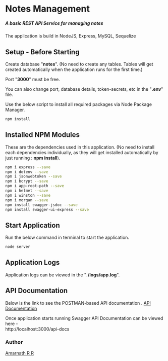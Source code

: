 # Notes Management

##### A basic REST API Service for managing notes

The application is build in NodeJS, Express, MySQL, Sequelize


## Setup - Before Starting

Create database "**notes**". (No need to create any tables. Tables will get created automatically when the application runs for the first time.)

Port "**3000**" must be free.

You can also change port, database details, token-secrets, etc in the "**.env**" file.

Use the below script to install all required packages via Node Package Manager.

```bash
npm install
```


## Installed NPM Modules

These are the dependencies used in this application. (No need to install each dependencies individually, as they will get installed automatically by just running :   **npm install**).

```bash
npm i express --save
npm i dotenv --save
npm i jsonwebtoken --save
npm i bcrypt --save 
npm i app-root-path --save
npm i helmet --save 
npm i winston --save
npm i morgan --save  
npm install swagger-jsdoc --save
npm install swagger-ui-express --save
```


## Start Application

Run the below command in terminal to start the application.

```bash
node server
```


## Application Logs

Application logs can be viewed in the "**./logs/app.log**".


## API Documentation

Below is the link to see the POSTMAN-based API documentation .
[API Documentation](https://documenter.getpostman.com/view/6680660/TzCV3jr5)

Once application starts running Swagger API Documentation can be viewed here -  
http://localhost:3000/api-docs 


### Author
[Amarnath R R](http://amar-rockz.com/)
